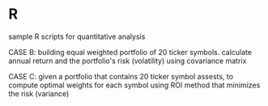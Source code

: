 # R
sample R scripts for quantitative analysis

CASE B: building equal weighted portfolio of 20 ticker symbols. calculate annual return and the portfolio's risk (volatility)
using covariance matrix

CASE C: given a portfolio that contains 20 ticker symbol assests, to compute optimal weights for each symbol using ROI method 
that minimizes the risk (variance)
